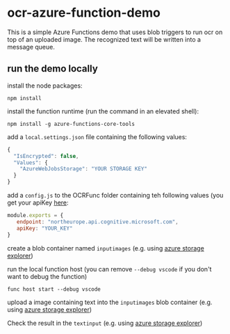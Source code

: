 # ocr-azure-function-demo
This is a simple Azure Functions demo that uses blob triggers to run ocr on top of an uploaded image. The recognized text will be written into a message queue.

## run the demo locally
install the node packages: 

 ```npm install```

 install the function runtime (run the command in an elevated shell):

 ```npm install -g azure-functions-core-tools```

add a `local.settings.json` file containing the following values:

```js
{
  "IsEncrypted": false,
  "Values": {
    "AzureWebJobsStorage": "YOUR STORAGE KEY"
  }
}
```

 add a `config.js` to the OCRFunc folder containing teh following values (you get your apiKey [here](https://azure.microsoft.com/en-us/try/cognitive-services/?api=computer-vision):

 ```js
 module.exports = {
    endpoint: "northeurope.api.cognitive.microsoft.com",
    apiKey: "YOUR_KEY"
}
```

create a blob container named `inputimages` (e.g. using [azure storage explorer](https://azure.microsoft.com/en-us/features/storage-explorer/))

run the local function host (you can remove `--debug vscode` if you don't want to debug the function)

```func host start --debug vscode```

upload a image containing text into the `inputimages` blob container (e.g. using [azure storage explorer](https://azure.microsoft.com/en-us/features/storage-explorer/))

Check the result in the `textinput` (e.g. using [azure storage explorer](https://azure.microsoft.com/en-us/features/storage-explorer/))


